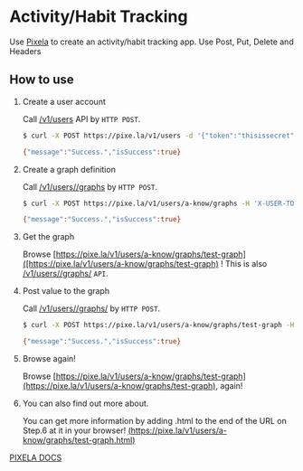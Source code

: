 # Activity/Habit Tracking

Use [Pixela](https://pixe.la/) to create an activity/habit tracking app.
Use Post, Put, Delete and Headers

## How to use

1. Create a user account

    Call [/v1/users](https://docs.pixe.la/entry/post-user) API by `HTTP POST`.

    ```sh
    $ curl -X POST https://pixe.la/v1/users -d '{"token":"thisissecret", "username":"a-know", "agreeTermsOfService":"yes", "notMinor":"yes"}'
    
    {"message":"Success.","isSuccess":true}
    ```

2. Create a graph definition

    Call [/v1/users/<username>/graphs](https://docs.pixe.la/entry/post-graph) by `HTTP POST`.

    ```sh
    $ curl -X POST https://pixe.la/v1/users/a-know/graphs -H 'X-USER-TOKEN:thisissecret' -d '{"id":"test-graph","name":"graph-name","unit":"commit","type":"int","color":"shibafu"}'

    {"message":"Success.","isSuccess":true}
    ```
3. Get the graph

    Browse [https://pixe.la/v1/users/a-know/graphs/test-graph]([https://pixe.la/v1/users/a-know/graphs/test-graph) ! This is also [/v1/users/<username>/graphs/<graphID>](https://docs.pixe.la/entry/post-graph) `API`.

4. Post value to the graph

    Call [/v1/users/<username>/graphs/<graphID>](https://docs.pixe.la/entry/post-pixel) by `HTTP POST`.

    ```sh
    $ curl -X POST https://pixe.la/v1/users/a-know/graphs/test-graph -H 'X-USER-TOKEN:thisissecret' -d '{"date":"20180915","quantity":"5"}'

    {"message":"Success.","isSuccess":true}
    ```

5. Browse again!

    Browse [https://pixe.la/v1/users/a-know/graphs/test-graph](https://pixe.la/v1/users/a-know/graphs/test-graph), again!

6. You can also find out more about.

    You can get more information by adding .html to the end of the URL on Step.6 at it in your browser! [(https://pixe.la/v1/users/a-know/graphs/test-graph.html)](https://pixe.la/v1/users/a-know/graphs/test-graph.html)

[PIXELA DOCS](https://docs.pixe.la/)